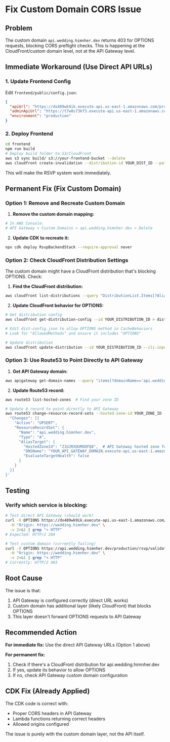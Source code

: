 # Fix Custom Domain CORS Issue

## Problem
The custom domain `api.wedding.himnher.dev` returns 403 for OPTIONS requests, blocking CORS preflight checks. This is happening at the CloudFront/custom domain level, not at the API Gateway level.

## Immediate Workaround (Use Direct API URLs)

### 1. Update Frontend Config
Edit `frontend/public/config.json`:

```json
{
  "apiUrl": "https://dx489wk9ik.execute-api.us-east-1.amazonaws.com/production/",
  "adminApiUrl": "https://t7w8s73kf3.execute-api.us-east-1.amazonaws.com/prod/",
  "environment": "production"
}
```

### 2. Deploy Frontend
```bash
cd frontend
npm run build
# Deploy build folder to S3/CloudFront
aws s3 sync build/ s3://your-frontend-bucket --delete
aws cloudfront create-invalidation --distribution-id YOUR_DIST_ID --paths "/*"
```

This will make the RSVP system work immediately.

## Permanent Fix (Fix Custom Domain)

### Option 1: Remove and Recreate Custom Domain

1. **Remove the custom domain mapping:**
```bash
# In AWS Console:
# API Gateway > Custom Domains > api.wedding.himnher.dev > Delete
```

2. **Update CDK to recreate it:**
```bash
npx cdk deploy RsvpBackendStack --require-approval never
```

### Option 2: Check CloudFront Distribution Settings

The custom domain might have a CloudFront distribution that's blocking OPTIONS. Check:

1. **Find the CloudFront distribution:**
```bash
aws cloudfront list-distributions --query "DistributionList.Items[?Aliases.Items[?contains(@, 'api.wedding.himnher.dev')]].[Id,DomainName]" --output table
```

2. **Update CloudFront behavior for OPTIONS:**
```bash
# Get distribution config
aws cloudfront get-distribution-config --id YOUR_DISTRIBUTION_ID > dist-config.json

# Edit dist-config.json to allow OPTIONS method in CacheBehaviors
# Look for "AllowedMethods" and ensure it includes "OPTIONS"

# Update distribution
aws cloudfront update-distribution --id YOUR_DISTRIBUTION_ID --cli-input-json file://dist-config.json
```

### Option 3: Use Route53 to Point Directly to API Gateway

1. **Get API Gateway domain:**
```bash
aws apigateway get-domain-names --query "items[?domainName=='api.wedding.himnher.dev']"
```

2. **Update Route53 record:**
```bash
aws route53 list-hosted-zones  # Find your zone ID

# Update A record to point directly to API Gateway
aws route53 change-resource-record-sets --hosted-zone-id YOUR_ZONE_ID --change-batch '{
  "Changes": [{
    "Action": "UPSERT",
    "ResourceRecordSet": {
      "Name": "api.wedding.himnher.dev",
      "Type": "A",
      "AliasTarget": {
        "HostedZoneId": "Z1UJRXOUMOOFQ8",  # API Gateway hosted zone for us-east-1
        "DNSName": "YOUR_API_GATEWAY_DOMAIN.execute-api.us-east-1.amazonaws.com",
        "EvaluateTargetHealth": false
      }
    }
  }]
}'
```

## Testing

### Verify which service is blocking:
```bash
# Test direct API Gateway (should work)
curl -X OPTIONS https://dx489wk9ik.execute-api.us-east-1.amazonaws.com/production/rsvp/validate \
  -H "Origin: https://wedding.himnher.dev" \
  -v 2>&1 | grep "< HTTP"
# Expected: HTTP/2 204

# Test custom domain (currently failing)
curl -X OPTIONS https://api.wedding.himnher.dev/production/rsvp/validate \
  -H "Origin: https://wedding.himnher.dev" \
  -v 2>&1 | grep "< HTTP"
# Currently: HTTP/2 403
```

## Root Cause

The issue is that:
1. API Gateway is configured correctly (direct URL works)
2. Custom domain has additional layer (likely CloudFront) that blocks OPTIONS
3. This layer doesn't forward OPTIONS requests to API Gateway

## Recommended Action

**For immediate fix:** Use the direct API Gateway URLs (Option 1 above)

**For permanent fix:** 
1. Check if there's a CloudFront distribution for api.wedding.himnher.dev
2. If yes, update its behavior to allow OPTIONS
3. If no, check API Gateway custom domain configuration

## CDK Fix (Already Applied)

The CDK code is correct with:
- Proper CORS headers in API Gateway
- Lambda functions returning correct headers
- Allowed origins configured

The issue is purely with the custom domain layer, not the API itself.